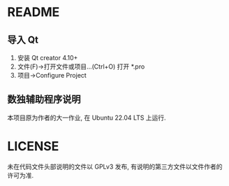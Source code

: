 # README
## 导入 Qt
1. 安装 Qt creator 4.10+
2. 文件(F)->打开文件或项目...(Ctrl+O) 打开 *.pro
3. 项目->Configure Project

## 数独辅助程序说明
本项目原为作者的大一作业, 在 Ubuntu 22.04 LTS 上运行.

# LICENSE
未在代码文件头部说明的文件以 GPLv3 发布, 有说明的第三方文件以文件作者的许可为准.